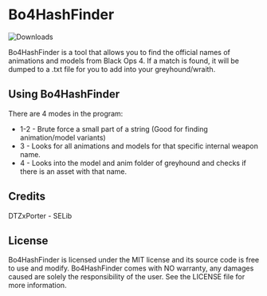 # Bo4HashFinder
![Downloads](https://img.shields.io/github/downloads/JariKCoding/Bo4HashFinder/total.svg)

Bo4HashFinder is a tool that allows you to find the official names of animations and models from Black Ops 4.
If a match is found, it will be dumped to a .txt file for you to add into your greyhound/wraith.

## Using Bo4HashFinder
There are 4 modes in the program:

* 1-2 - Brute force a small part of a string (Good for finding animation/model variants)
* 3 - Looks for all animations and models for that specific internal weapon name.
* 4 - Looks into the model and anim folder of greyhound and checks if there is an asset with that name.

## Credits

DTZxPorter - SELib

## License 

Bo4HashFinder is licensed under the MIT license and its source code is free to use and modify. Bo4HashFinder comes with NO warranty, any damages caused are solely the responsibility of the user. See the LICENSE file for more information.
